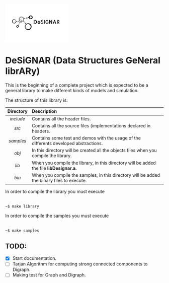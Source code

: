 ![alt text](DeSIGNAR-logo.png)

# DeSiGNAR (Data Structures GeNeral librARy)

This is the beginning of a complete project which is expected to be
a general library to make different kinds of models and simulation.

The structure of this library is:

| Directory        | Description|
| :-------------: |:-------------|
| *include*     | Contains all the header files. |
| *src*      | Contains all the source files (implementations declared in headers.|
| *samples* | Contains some test and demos with the usage of the differents developed abstractions.|
| *obj* |In this directory will be created all the objects files when you compile the library.|
| *lib* |When you compile the library, in this directory will be added the file **libDesignar.a.**|
| *bin* |When you compile the samples, in this directory will be added the binary files to execute.|

In order to compile the library you must execute 

```shell

~$ make library

```
In order to compile the samples you must execute 

```shell

~$ make samples

```

## TODO:

- [x] Start documentation.
- [ ] Tarjan Algorithm for computing strong connected components to Digraph.
- [ ] Making test for Graph and Digraph.

